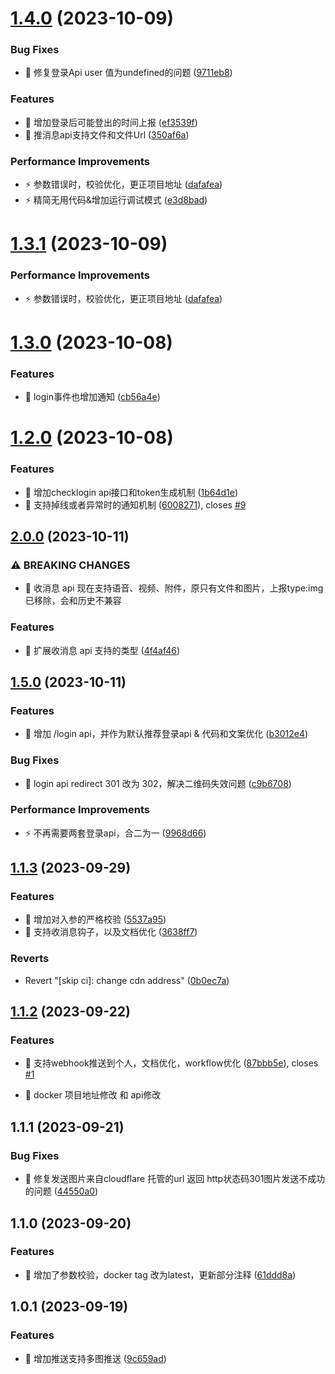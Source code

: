 # [1.4.0](https://github.com/danni-cool/docker-wechatbot-webhook/compare/v1.3.0...v1.4.0) (2023-10-09)


### Bug Fixes

* 🐛 修复登录Api user 值为undefined的问题 ([9711eb8](https://github.com/danni-cool/docker-wechatbot-webhook/commit/9711eb8da3a1cb4fa4dfd23792bb989013040a5b))


### Features

* 🎸 增加登录后可能登出的时间上报 ([ef3539f](https://github.com/danni-cool/docker-wechatbot-webhook/commit/ef3539f6652124434d54d86a67796acee307ca28))
* 🎸 推消息api支持文件和文件Url ([350af6a](https://github.com/danni-cool/docker-wechatbot-webhook/commit/350af6a3a8591163f1d2fd8a33c2f56769b215b5))


### Performance Improvements

* ⚡️ 参数错误时，校验优化，更正项目地址 ([dafafea](https://github.com/danni-cool/docker-wechatbot-webhook/commit/dafafea1519b790c4db1eafe43f1193e78b2aea7))
* ⚡️ 精简无用代码&增加运行调试模式 ([e3d8bad](https://github.com/danni-cool/docker-wechatbot-webhook/commit/e3d8bad6427105a6f27d246a63840888547c0700))

# [1.3.1](https://github.com/danni-cool/docker-wechatbot-webhook/compare/v1.3.0...v1.3.1) (2023-10-09)


### Performance Improvements

* ⚡️ 参数错误时，校验优化，更正项目地址 ([dafafea](https://github.com/danni-cool/docker-wechatbot-webhook/commit/dafafea1519b790c4db1eafe43f1193e78b2aea7))



# [1.3.0](https://github.com/danni-cool/docker-wechatbot-webhook/compare/v1.2.0...v1.3.0) (2023-10-08)


### Features

* 🎸 login事件也增加通知 ([cb56a4e](https://github.com/danni-cool/docker-wechatbot-webhook/commit/cb56a4e1e44ccaefec1c03a277c1e496321f7098))



# [1.2.0](https://github.com/danni-cool/docker-wechatbot-webhook/compare/v1.1.3...v1.2.0) (2023-10-08)


### Features

* 🎸 增加checklogin api接口和token生成机制 ([1b64d1e](https://github.com/danni-cool/docker-wechatbot-webhook/commit/1b64d1e16eeb2c42697efb2137939d56ab605836))
* 🎸 支持掉线或者异常时的通知机制 ([6008271](https://github.com/danni-cool/docker-wechatbot-webhook/commit/6008271c983df75bbbdf326b3958f9264c708459)), closes [#9](https://github.com/danni-cool/docker-wechatbot-webhook/issues/9)



## [2.0.0](https://github.com/danni-cool/docker-wechatbot-webhook/compare/v1.5.0...v2.0.0) (2023-10-11)


### ⚠ BREAKING CHANGES

* 🧨 收消息 api 现在支持语音、视频、附件，原只有文件和图片，上报type:img 已移除，会和历史不兼容

### Features

* 🎸 扩展收消息 api 支持的类型 ([4f4af46](https://github.com/danni-cool/docker-wechatbot-webhook/commit/4f4af46a4c6bd46107d61cb970d9b3c2222036c5))

## [1.5.0](https://github.com/danni-cool/docker-wechatbot-webhook/compare/v1.4.0...v1.5.0) (2023-10-11)


### Features

* 🎸 增加 /login api，并作为默认推荐登录api & 代码和文案优化 ([b3012e4](https://github.com/danni-cool/docker-wechatbot-webhook/commit/b3012e41bacf6369f4d6b017a8126919d199801d))


### Bug Fixes

* 🐛 login api redirect 301 改为 302，解决二维码失效问题 ([c9b6708](https://github.com/danni-cool/docker-wechatbot-webhook/commit/c9b670864dcc8c8b31b7116c722ed50f69fe2b81))


### Performance Improvements

* ⚡️ 不再需要两套登录api，合二为一 ([9968d66](https://github.com/danni-cool/docker-wechatbot-webhook/commit/9968d6689cbb4d68a7dbb08eda74a2b954e22455))

## [1.1.3](https://github.com/danni-cool/docker-wechatbot-webhook/compare/v1.1.2...v1.1.3) (2023-09-29)


### Features

* 🎸 增加对入参的严格校验 ([5537a95](https://github.com/danni-cool/docker-wechatbot-webhook/commit/5537a955fd1b747ef3c486beffac89b0a1c3d304))
* 🎸 支持收消息钩子，以及文档优化 ([3638ff7](https://github.com/danni-cool/docker-wechatbot-webhook/commit/3638ff7feb9de02fab5dfe4d90f7079bc884a387))


### Reverts

* Revert "[skip ci]: change cdn address" ([0b0ec7a](https://github.com/danni-cool/docker-wechatbot-webhook/commit/0b0ec7a32ad1f26498b6d7bd8b390d8260f8d69e))



## [1.1.2](https://github.com/danni-cool/docker-wechatbot-webhook/compare/v1.1.1...v1.1.2) (2023-09-22)


### Features

* 🎸 支持webhook推送到个人，文档优化，workflow优化 ([87bbb5e](https://github.com/danni-cool/docker-wechatbot-webhook/commit/87bbb5e42c48745b3a8a3001817c6391f3af9387)), closes [#1](https://github.com/danni-cool/docker-wechatbot-webhook/issues/1)

* 🧨 docker 项目地址修改 和 api修改

## 1.1.1 (2023-09-21)


### Bug Fixes

* 🐛 修复发送图片来自cloudflare 托管的url 返回 http状态码301图片发送不成功的问题 ([44550a0](https://github.com/danni-cool/docker-wechat-roomBot/commit/44550a030273a6dcc1b8b296ec8fcdf4f9202849))



## 1.1.0 (2023-09-20)


### Features

* 🎸 增加了参数校验，docker tag 改为latest，更新部分注释 ([61ddd8a](https://github.com/danni-cool/docker-wechat-roomBot/commit/61ddd8a163ac37f8383fe62c757724f393f87e45))



## 1.0.1 (2023-09-19)


### Features

* 🎸 增加推送支持多图推送 ([9c659ad](https://github.com/danni-cool/docker-wechat-roomBot/commit/9c659ad15e1365194df1a02560ef4307ed2ecae5))
